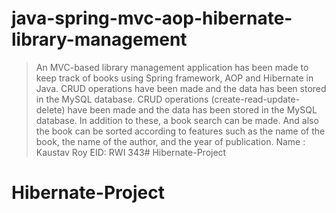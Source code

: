 # java-spring-mvc-aop-hibernate-library-management
> An MVC-based library management application has been made to keep track of books using Spring framework, AOP and Hibernate in Java. CRUD operations have been made and the data has been stored in the MySQL database.
> CRUD operations (create-read-update-delete) have been made and the data has been stored in the MySQL database.
> In addition to these, a book search can be made. 
> And also the book can be sorted according to features such as the name of the book, the name of the author, and the year of publication.
> Name : Kaustav Roy
> EID: RWI 343# Hibernate-Project
# Hibernate-Project
